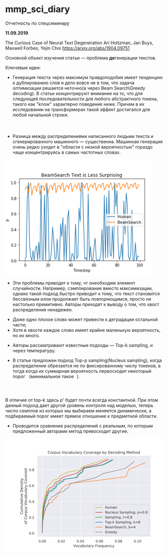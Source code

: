 # mmp_sci_diary
Отчетность по спецсеминару


**11.09.2019**

The Curious Case of Neural Text Degeneration
Ari Holtzman, Jan Buys, Maxwell Forbes, Yejin Choi
https://arxiv.org/abs/1904.09751

Основной объект изучения статьи &mdash; проблема **де**генерации текстов. 

Ключевые идеи:
* Генерация текста через максимум правдоподобия имеет тенденцию к дублированию слов и дело вовсе не в том, что задача оптимизации решается неточно(а через Beam Search\Greedy decoding). В статье концентрируют внимание на то, что для следующей последовательности для любого абстрактного токена, такого как "know" характерно поведение ниже. Причем в их исследовании на трансформерах такой эффект достигался для любой начальной строки.



<p align="center"><img src="/tex/6a4a87fc690f892f93d1e1f6e34b3b66.svg?invert_in_darkmode&sanitize=true" align=middle width=754.1855211pt height=17.2895712pt/></p>

* Разница между распределениями написанного людьми текста и сгенерированного машинного &mdash; существенна. Машинная генерация очень редко уходит в "области с низкой вероятностью" гораздо чаще концентрируясь в самых частотных словах.

![Распределения](images/bs_less_surprising)

* Эти проблемы приводят к тому, чт онеобходим элемент случайности. Например, сэмплирование вместо максимизации, однако такой подход быстро приводит к тому, что текст становится бессвязным илои продолжает быть повторяющимся, просто не настолько примитивно. Авторы приходят к выводу о том, что хвост распределения ненадежен. 
 - Даже одно плохое слово может привести к деградации остальной части;
 - Хотя в хвосте каждое слово имеет крайне маленькую вероятность, но их много.
 
 * Авторы рассматривают известные подходы &mdash; Top-k sampling, и через температуру.
 
 * В статье предложен  подход Top-p sampling(Nucleus sampling), когда распределение обрезается не по фиксированному числу токенов, а тогда когда их суммарная вероятность первосходит некоторый порог <img src="/tex/2ec6e630f199f589a2402fdf3e0289d5.svg?invert_in_darkmode&sanitize=true" align=middle width=8.270567249999992pt height=14.15524440000002pt/>(минимальное такое <img src="/tex/77a3b857d53fb44e33b53e4c8b68351a.svg?invert_in_darkmode&sanitize=true" align=middle width=5.663225699999989pt height=21.68300969999999pt/>).
 
 <p align="center"><img src="/tex/46032067af18c3ea696a4b6a8a74a64a.svg?invert_in_darkmode&sanitize=true" align=middle width=190.0743372pt height=17.8464396pt/></p>
 
 В отличие от top-k здесь p' будет почти всегда константной. При этом данный подход дает другой уровень контроля над моделью, теперь число семплов из которых мы выбираем меняется динамически, а подбираемый порог имеет прямое отношение к предметной области.

* Проводится сравнение распределений с реальным, по которым предложенный авторами метод превосходит другие.


![Распределения](images/deg_results_authors) 
 
 
 